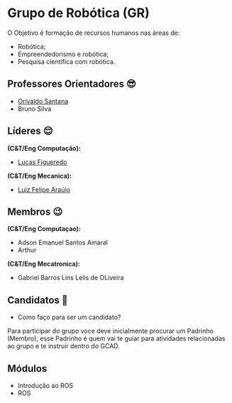 # Grupo de Robótica (GR) 

O Objetivo é formação de recursos humanos nas áreas de:
* Robótica;
* Empreendedorismo e robótica; 
* Pesquisa científica com robótica.

## Professores Orientadores :sunglasses:
* [Orivaldo Santana](https://github.com/orivaldosantana)
* Bruno Silva 

## Líderes :relieved:
**(C&T/Eng Computação):**
* [Lucas Figueredo](https://github.com/lucasboot) 

**(C&T/Eng Mecanica):**
* [Luiz Felipe Araújo](https://github.com/LuizFelipeLemon)                           

## Membros :wink:
  
**(C&T/Eng Computaçao):**
* Adson Emanuel Santos Amaral             
* Arthur   

**(C&T/Eng Mecatronica):**           
* Gabriel Barros Lins Lelis de OLiveira   


            
## Candidatos :runner:
* Como faço para ser um candidato?

Para participar do grupo voce deve inicialmente procurar um Padrinho (Membro), esse Padrinho é quem vai te guiar para atividades relacionadas ao grupo e te instruir dentro do GCAD.

## Módulos 
* Introdução ao ROS 
* ROS 



